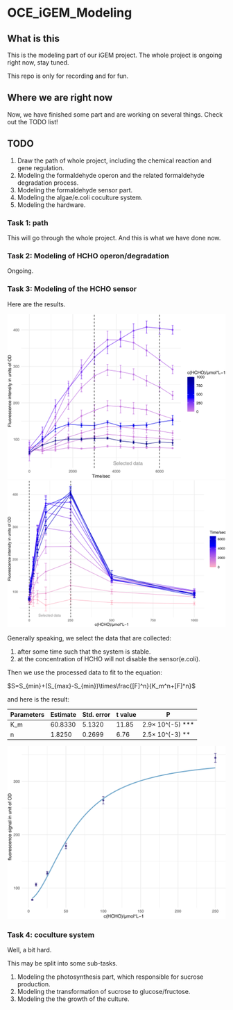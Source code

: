 # OCE_iGEM_Modeling

## What is this

This is the modeling part of our iGEM project. The whole project is ongoing right now, stay tuned.

This repo is only for recording and for fun.

## Where we are right now

Now, we have finished some part and are working on several things. Check out the TODO list!

## TODO

1. Draw the path of whole project, including the chemical reaction and gene regulation.
2. Modeling the formaldehyde operon and the related formaldehyde degradation process.
3. Modeling the formaldehyde sensor part.
4. Modeling the algae/e.coli coculture system.
5. Modeling the hardware.

### Task 1: path

This will go through the whole project. And this is what we have done now.

### Task 2: Modeling of HCHO operon/degradation

Ongoing.

### Task 3: Modeling of the HCHO sensor

Here are the results.

![F-T](Graph/F-T.jpg)
![S-F](Graph/S-F.jpg)

Generally speaking, we select the data that are collected:

1. after some time such that the system is stable.
2. at the concentration of HCHO will not disable the sensor(e.coli).

Then we use the processed data to fit to the equation:

$S=S_{min}+(S_{max}-S_{min})\times\frac{[F]^n}{K_m^n+[F]^n}$

and here is the result:

| Parameters | Estimate | Std. error | t value | P                |
|------------|----------|------------|---------|------------------|
| K_m        | 60.8330  | 5.1320     | 11.85   | 2.9× 10^(-5) *** |
| n          | 1.8250   | 0.2699     | 6.76    | 2.5× 10^(-3) **  |

![fit](Graph/fit-S-F-Hill.jpg)

### Task 4: coculture system

Well, a bit hard.

This may be split into some sub-tasks.

1. Modeling the photosynthesis part, which responsible for sucrose production.
2. Modeling the transformation of sucrose to glucose/fructose.
3. Modeling the the growth of the culture.